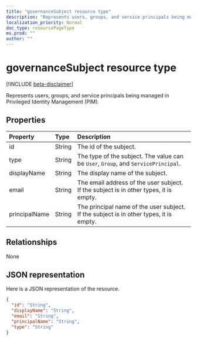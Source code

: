 ```yaml
---
title: "governanceSubject resource type"
description: "Represents users, groups, and service principals being managed in Privileged Identity Management (PIM)."
localization_priority: Normal
doc_type: resourcePageType
ms.prod: ""
author: ""
---
```


# governanceSubject resource type

[!INCLUDE [beta-disclaimer](../../includes/beta-disclaimer.md)]

Represents users, groups, and service principals being managed in Privileged Identity Management (PIM).


## Properties
| Property	| Type	     |Description|
|:----------|:----------|:----------|
|id         |String     | The id of the subject.|
|type       |String     |The type of the subject. The value can be ``User``, ``Group``, and ``ServicePrincipal``.|
|displayName|String     |The display name of the subject.|
|email      |String     |The email address of the user subject. If the subject is in other types, it is empty.|
|principalName|String   |The principal name of the user subject. If the subject is in other types, it is empty.|

## Relationships
None


## JSON representation

Here is a JSON representation of the resource.

<!-- {
  "blockType": "resource",
  "optionalProperties": [

  ],
  "@odata.type": "microsoft.graph.governanceSubject"
}-->

```json
{
  "id": "String",  
  "displayName": "String",
  "email": "String",
  "principalName": "String",
  "type": "String"
}

```

<!-- uuid: 8fcb5dbc-d5aa-4681-8e31-b001d5168d79
2015-10-25 14:57:30 UTC -->
<!--
{
  "type": "#page.annotation",
  "description": "governanceSubject",
  "keywords": "",
  "section": "documentation",
  "tocPath": "",
  "suppressions": []
}
-->
